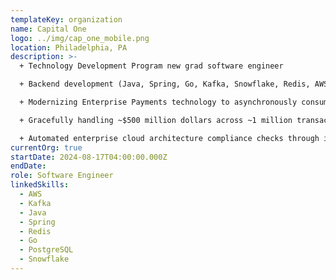 ```yaml
---
templateKey: organization
name: Capital One
logo: ../img/cap_one_mobile.png
location: Philadelphia, PA
description: >-
  + Technology Development Program new grad software engineer

  + Backend development (Java, Spring, Go, Kafka, Snowflake, Redis, AWS)

  + Modernizing Enterprise Payments technology to asynchronously consume and produce to Kafka streams

  + Gracefully handling ~$500 million dollars across ~1 million transactions per day for multiple payment rails

  + Automated enterprise cloud architecture compliance checks through inner-sourcing contributions
currentOrg: true
startDate: 2024-08-17T04:00:00.000Z
endDate: 
role: Software Engineer
linkedSkills:
  - AWS
  - Kafka
  - Java
  - Spring
  - Redis
  - Go
  - PostgreSQL
  - Snowflake
---
```

